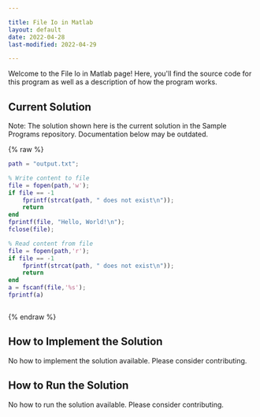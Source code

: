```yaml
---

title: File Io in Matlab
layout: default
date: 2022-04-28
last-modified: 2022-04-29

---
```


Welcome to the File Io in Matlab page! Here, you'll find the source code for this program as well as a description of how the program works.

## Current Solution

Note: The solution shown here is the current solution in the Sample Programs repository. Documentation below may be outdated.

{% raw %}

```Matlab
path = "output.txt";

% Write content to file
file = fopen(path,'w');
if file == -1
    fprintf(strcat(path, " does not exist\n"));
    return
end
fprintf(file, "Hello, World!\n");
fclose(file);

% Read content from file
file = fopen(path,'r');
if file == -1
    fprintf(strcat(path, " does not exist\n"));
    return
end
a = fscanf(file,'%s');
fprintf(a)



```

{% endraw %}

## How to Implement the Solution

No how to implement the solution available. Please consider contributing.

## How to Run the Solution

No how to run the solution available. Please consider contributing.